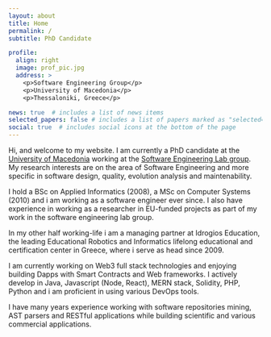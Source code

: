 ```yaml
---
layout: about
title: Home
permalink: /
subtitle: PhD Candidate 

profile:
  align: right
  image: prof_pic.jpg
  address: >
    <p>Software Engineering Group</p>
    <p>University of Macedonia</p>
    <p>Thessaloniki, Greece</p>

news: true  # includes a list of news items
selected_papers: false # includes a list of papers marked as "selected={true}"
social: true  # includes social icons at the bottom of the page
---
```


Hi, and welcome to my website. I am currently a PhD candidate at the <a href="www.uom.gr">University of Macedonia</a> working at the <a href="https://se.uom.gr">Software Engineering Lab group</a>. My research interests are on the area of Software Engineering and more specific in software design, quality, evolution analysis and maintenability. 

I hold a BSc on Applied Informatics (2008), a MSc on Computer Systems (2010) and i am working as a software engineer ever since. I also have experience in working as a researcher in EU-funded projects as part of my work in the software engineering lab group.

In my other half working-life i am a managing partner at Idrogios Education, the leading Educational Robotics and Informatics lifelong educational and certification center in Greece, where i serve as head since 2009.

I am currently working on Web3 full stack technologies and enjoying building Dapps with Smart Contracts and Web frameworks. I actively develop in Java, Javascript (Node, React), MERN stack, Solidity, PHP, Python and i am proficient in using various DevOps tools. 

I have many years experience working with software repositories mining, AST parsers and RESTful applications while building scientific and various commercial applications. 
